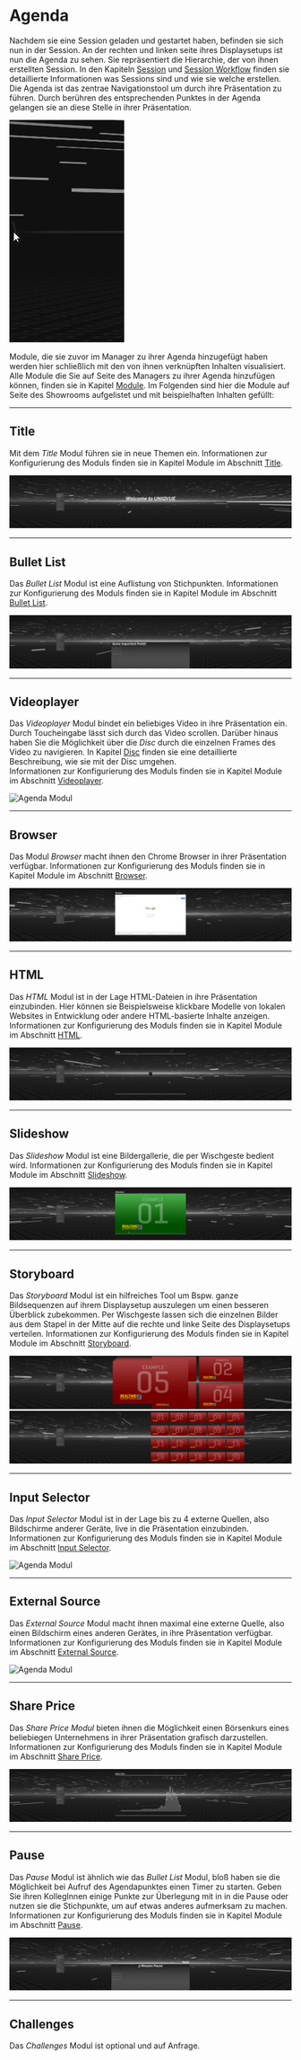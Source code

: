 # Agenda

Nachdem sie eine Session geladen und gestartet haben, befinden sie sich nun in der Session. An der rechten und linken seite ihres Displaysetups ist nun die Agenda zu sehen. Sie repräsentiert die Hierarchie, der von ihnen erstellten Session. In den Kapiteln [Session](sessions.md) und [Session Workflow](sessionworkflow.md) finden sie detaillierte Informationen was Sessions sind und wie sie welche erstellen. Die Agenda ist das zentrae Navigationstool um durch ihre Präsentation zu führen. Durch berühren des entsprechenden Punktes in der Agenda gelangen sie an diese Stelle in ihrer Präsentation.


![AgendaRoadmap](img/Disc_Gifs/Agenda_InOut.gif)

Module, die sie zuvor im Manager zu ihrer Agenda hinzugefügt haben werden hier schließlich mit den von ihnen verknüpften Inhalten visualisiert. Alle Module die Sie auf Seite des Managers zu ihrer Agenda hinzufügen können, finden sie in Kapitel [Module](module.md). Im Folgenden sind hier die Module auf Seite des Showrooms aufgelistet und mit beispielhaften Inhalten gefüllt:
***
## Title

Mit dem *Title* Modul führen sie in neue Themen ein.
Informationen zur Konfigurierung des Moduls finden sie in Kapitel Module im Abschnitt [Title](module.md#title-modul).


![Agenda Modul](img/Screenshots_Showroom/Agenda_Headline.png)
***
## Bullet List

Das *Bullet List* Modul ist eine Auflistung von Stichpunkten.
Informationen zur Konfigurierung des Moduls finden sie in Kapitel Module im Abschnitt [Bullet List](module.md#bulletlist-modul).

![Agenda Modul](img/Screenshots_Showroom/Agenda_Bulletlist.png)
***

## Videoplayer

Das *Videoplayer* Modul bindet ein beliebiges Video in ihre Präsentation ein. Durch Toucheingabe lässt sich durch das Video scrollen. Darüber hinaus haben Sie die Möglichkeit über die *Disc* durch die einzelnen Frames des Video zu navigieren. In Kapitel [Disc](disc_showroom.md) finden sie eine detaillierte Beschreibung, wie sie mit der Disc umgehen.  
Informationen zur Konfigurierung des Moduls finden sie in Kapitel Module im Abschnitt [Videoplayer](module.md#videoplayer-modul).

![Agenda Modul](img/Screenshots_Showroom/Agenda_Videoplayer.png)

***
## Browser

Das Modul *Browser* macht ihnen den Chrome Browser in ihrer Präsentation verfügbar. 
Informationen zur Konfigurierung des Moduls finden sie in Kapitel Module im Abschnitt [Browser](module.md#browser-modul).

![Agenda Modul](img/Screenshots_Showroom/Agenda_Browser.png)

***
## HTML

Das *HTML* Modul ist in der Lage HTML-Dateien in ihre Präsentation einzubinden. Hier können sie Beispielsweise klickbare Modelle von lokalen Websites in Entwicklung oder andere HTML-basierte Inhalte anzeigen.
Informationen zur Konfigurierung des Moduls finden sie in Kapitel Module im Abschnitt [HTML](module.md#html-modul).

![Agenda Modul](img/Screenshots_Showroom/Agenda_HTML.png)

***
## Slideshow

Das *Slideshow* Modul ist eine Bildergallerie, die per Wischgeste bedient wird. 
Informationen zur Konfigurierung des Moduls finden sie in Kapitel Module im Abschnitt [Slideshow](module.md#slide-show-modul).

![Agenda Modul](img/Screenshots_Showroom/Agenda_Slideshow.png)
***
## Storyboard

Das *Storyboard* Modul ist ein hilfreiches Tool um Bspw. ganze Bildsequenzen auf ihrem Displaysetup auszulegen um einen besseren Überblick zubekommen. Per Wischgeste lassen sich die einzelnen Bilder aus dem Stapel in der Mitte auf die rechte und linke Seite des Displaysetups verteilen.
Informationen zur Konfigurierung des Moduls finden sie in Kapitel Module im Abschnitt [Storyboard](module.md#storyboard-modul).

![Agenda Modul](img/Screenshots_Showroom/Agenda_Storyboard-1.png)
![Agenda Modul](img/Screenshots_Showroom/Agenda_Storyboard-2.png)
***
## Input Selector

Das *Input Selector* Modul ist in der Lage bis zu 4 externe Quellen, also Bildschirme anderer Geräte, live in die Präsentation einzubinden.
Informationen zur Konfigurierung des Moduls finden sie in Kapitel Module im Abschnitt [Input Selector](module.md#input-selector-modul-optional).

![Agenda Modul](img/Screenshots_Showroom/Agenda_InputSelector.png)
***
## External Source

Das *External Source* Modul macht ihnen maximal eine externe Quelle, also einen Bildschirm eines anderen Gerätes, in ihre Präsentation verfügbar.
Informationen zur Konfigurierung des Moduls finden sie in Kapitel Module im Abschnitt [External Source](module.md#external-source-modul-optional).

![Agenda Modul](img/Screenshots_Showroom/Agenda_ExternalSource.png)
***
## Share Price

Das *Share Price Modul* bieten ihnen die Möglichkeit einen Börsenkurs eines beliebiegen Unternehmens in ihrer Präsentation grafisch darzustellen.
Informationen zur Konfigurierung des Moduls finden sie in Kapitel Module im Abschnitt [Share Price](module.md#share-price-modul).

![Agenda Modul](img/Screenshots_Showroom/Agenda_SharePrice.png)
***
## Pause

Das *Pause* Modul ist ähnlich wie das *Bullet List* Modul, bloß haben sie die Möglichkeit bei Aufruf des Agendapunktes einen Timer zu starten. Geben Sie ihren KollegInnen einige Punkte zur Überlegung mit in in die Pause oder nutzen sie die Stichpunkte, um auf etwas anderes aufmerksam zu machen. Informationen zur Konfigurierung des Moduls finden sie in Kapitel Module im Abschnitt [Pause](module.md#pause-modul).

![Agenda Modul](img/Screenshots_Showroom/Agenda_Pause.png)
***
## Challenges

Das *Challenges* Modul ist optional und auf Anfrage.
